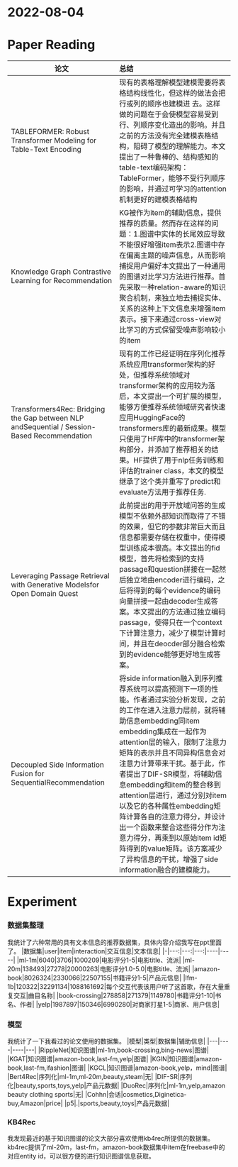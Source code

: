 # 2022-08-04

# Paper Reading
|论文|总结|
|--|:-----|
|TABLEFORMER: Robust Transformer Modeling for Table-Text Encoding|现有的表格理解模型建模需要将表格结构线性化，但这样的做法会把行或列的顺序也建模进 去。这样做的问题在于会使模型容易受到行、列顺序变化造出的影响。并且之前的方法没有完全建模表格结构，阻碍了模型的理解能力。本文提出了一种鲁棒的、结构感知的table-text编码架构：TableFormer，能够不受行列顺序的影响，并通过可学习的attention机制更好的建模表格结构|
|Knowledge Graph Contrastive Learning for Recommendation|KG被作为item的辅助信息，提供推荐的质量。然而存在这样的问题：1.图谱中实体的长尾效应导致不能很好增强item表示2.图谱中存在偏离主题的噪声信息，从而影响捕捉用户偏好本文提出了一种通用的图谱对比学习方法进行推荐。首先采取一种relation-aware的知识聚合机制，来独立地去捕捉实体、关系的这种上下文信息来增强item表示。接下来通过cross-view对比学习的方式保留受噪声影响较小的item|
|Transformers4Rec: Bridging the Gap between NLP andSequential / Session-Based Recommendation|现有的工作已经证明在序列化推荐系统应用transformer架构的好处，但推荐系统领域对transformer架构的应用较为落后，本文提出一个可扩展的模型，能够方便推荐系统领域研究者快速应用HuggingFace的transformers库的最新成果。模型只使用了HF库中的transformer架构部分，并添加了推荐相关的结果。HF提供了用于nlp任务训练和评估的trainer class，本文的模型继承了这个类并重写了predict和evaluate方法用于推荐任务.|
|Leveraging Passage Retrieval with Generative Modelsfor Open Domain Quest|此前提出的用于开放域问答的生成模型不依赖外部知识而取得了不错的效果，但它的参数非常巨大而且信息都需要存储在权重中，使得模型训练成本很高。本文提出的fid模型，首先将检索到的支持passage和question拼接在一起然后独立地由encoder进行编码，之后将得到的每个evidence的编码向量拼接一起由decoder生成答案。本文提出的方法通过独立编码passage，使得只在一个context下计算注意力，减少了模型计算时间，并且在deocder部分融合检索到的evidence能够更好地生成答案。|
|Decoupled Side Information Fusion for SequentialRecommendation|将side information融入到序列推荐系统可以提高预测下一项的性能。作者通过实验分析发现，之前的工作在进入注意力层前，就将辅助信息embedding同item embedding集成在一起作为attention层的输入，限制了注意力矩阵的表示并且不同异构信息会对注意力计算带来干扰。基于此，作者提出了DIF-SR模型，将辅助信息embedding和item的整合移到attention层进行，通过分别对item以及它的各种属性embedding矩阵计算各自的注意力得分，并设计出一个函数来整合这些得分作为注意力得分，再乘到以原始item id矩阵得到的value矩阵。该方案减少了异构信息的干扰，增强了side information融合的建模能力。|

# Experiment
### 数据集整理
我统计了六种常用的具有文本信息的推荐数据集，具体内容介绍我写在ppt里面了。
|数据集|user|item|interaction|交互信息|文本信息|
|-|---:|---:|---:|----|-----|
|ml-1m|6040|3706|1000209|电影评分1-5|电影title、流派|
|ml-20m|138493|27278|20000263|电影评分1.0-5.0|电影title、流派|
|amazon-book|8026324|2330066|22507155|书籍评分1-5|产品元信息|
|lfm-1b|120322|32291134|1088161692|每个交互代表该用户听了这首歌，存在大量重复交互|曲目名称|
|book-crossing|278858|271379|1149780|书籍评分1-10|书名、作者|
|yelp|1987897|150346|6990280|对商家打星1-5|商家、用户信息|

### 模型
我统计了一下我看过的论文使用的数据集。
|模型|类型|数据集|辅助信息|
|---|----|----|---|
|RippleNet|知识图谱|ml-1m,book-crossing,bing-news|图谱|
|KGAT|知识图谱|amazon-book,last-fm,yelp|图谱|
|KGIN|知识图谱|amazon-book,last-fm,ifashion|图谱|
|KGCL|知识图谱|amazon-book,yelp，mind|图谱|
|Bert4Rec|序列化|ml-1m,ml-20m,beauty,steam|无|
|DIF-SR|序列化|beauty,sports,toys,yelp|产品元数据|
|DuoRec|序列化|ml-1m,yelp,amazon beauty clothing sports|无|
|Cohhn|会话|cosmetics,Diginetica-buy,Amazon|price|
|p5|.|sports,beauty,toys|产品元数据|

### KB4Rec
我发现最近的基于知识图谱的论文大部分喜欢使用kb4rec所提供的数据集。kb4rec提供了ml-20m，last-fm，amazon-book数据集中item在freebase中的对应entity id，可以很方便的进行知识图谱信息获取。
